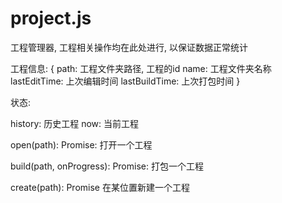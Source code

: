 # project.js

工程管理器, 工程相关操作均在此处进行, 以保证数据正常统计

工程信息: {
    path: 工程文件夹路径, 工程的id
    name: 工程文件夹名称
    lastEditTime: 上次编辑时间
    lastBuildTime: 上次打包时间
}

状态:

history: 历史工程
now: 当前工程

open(path): Promise: 打开一个工程

build(path, onProgress): Promise: 打包一个工程

create(path): Promise 在某位置新建一个工程


